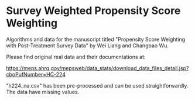 # Survey Weighted Propensity Score Weighting

Algorithms and data for the manuscript titled "Propensity Score Weighting with Post-Treatment Survey Data" by Wei Liang and Changbao Wu.

Please find original real data and their documentations at:

https://meps.ahrq.gov/mepsweb/data_stats/download_data_files_detail.jsp?cboPufNumber=HC-224

"h224_na.csv" has been pre-processed and can be used straightforwardly. The data have missing values.

